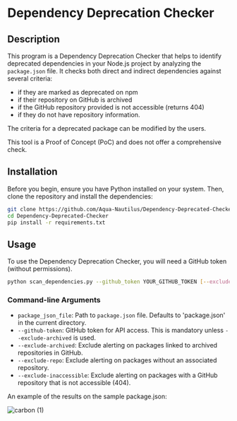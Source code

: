 # Dependency Deprecation Checker

## Description

This program is a Dependency Deprecation Checker that helps to identify deprecated dependencies in your Node.js project by analyzing the `package.json` file. It checks both direct and indirect dependencies against several criteria: 
* if they are marked as deprecated on npm
* if their repository on GitHub is archived
* if the GitHub repository provided is not accessible (returns 404)
* if they do not have repository information.
  
The criteria for a deprecated package can be modified by the users.

This tool is a Proof of Concept (PoC) and does not offer a comprehensive check.

## Installation

Before you begin, ensure you have Python installed on your system. Then, clone the repository and install the dependencies:

```bash
git clone https://github.com/Aqua-Nautilus/Dependency-Deprecated-Checker.git
cd Dependency-Deprecated-Checker
pip install -r requirements.txt
```

## Usage

To use the Dependency Deprecation Checker, you will need a GitHub token (without permissions).

```bash
python scan_dependencies.py --github_token YOUR_GITHUB_TOKEN [--exclude-archived] [--exclude-repo] [--exclude-inaccessible] [package_json_file]
```

### Command-line Arguments

- `package_json_file`: Path to `package.json` file. Defaults to 'package.json' in the current directory.
- `--github-token`: GitHub token for API access. This is mandatory unless `--exclude-archived` is used.
- `--exclude-archived`: Exclude alerting on packages linked to archived repositories in GitHub.
- `--exclude-repo`: Exclude alerting on packages without an associated repository.
- `--exclude-inaccessible`: Exclude alerting on packages with a GitHub repository that is not accessible (404).


An example of the results on the sample package.json:

![carbon (1)](https://github.com/Ilaygoldman/dependency_deprecated/assets/29836366/16fcd212-8f84-4307-89f3-2f26e9944e22)


